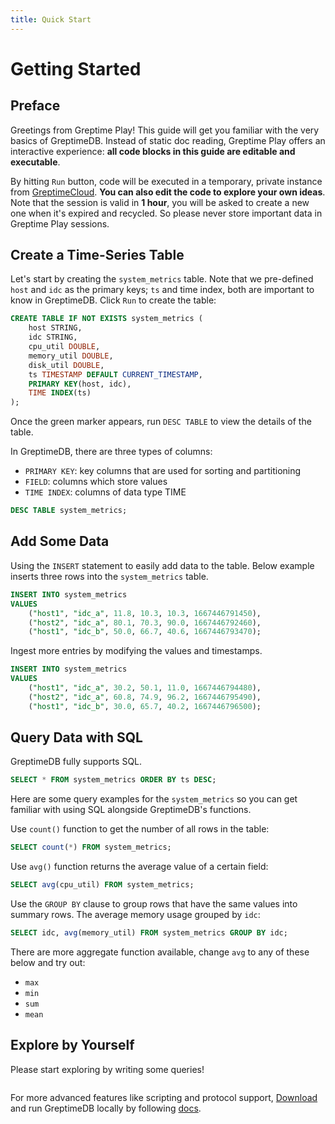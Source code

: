 ```yaml
---
title: Quick Start
---
```

# Getting Started

## Preface
Greetings from Greptime Play! This guide will get you familiar with the very
basics of GreptimeDB. Instead of static doc reading, Greptime Play offers an
interactive experience: **all code blocks in this guide are editable and
executable**.

By hitting `Run` button, code will be executed in a temporary, private instance
from [GreptimeCloud](https://greptime.com/product/cloud). **You can also edit
the code to explore your own ideas**. Note that the session is valid in **1
hour**, you will be asked to create a new one when it's expired and recycled. So
please never store important data in Greptime Play sessions.

## Create a Time-Series Table

Let's start by creating the `system_metrics` table. Note that we pre-defined `host`
and `idc` as the primary keys; `ts` and time index, both are important to know
in GreptimeDB. Click `Run` to create the table:


```sql
CREATE TABLE IF NOT EXISTS system_metrics (
    host STRING,
    idc STRING,
    cpu_util DOUBLE,
    memory_util DOUBLE,
    disk_util DOUBLE,
    ts TIMESTAMP DEFAULT CURRENT_TIMESTAMP,
    PRIMARY KEY(host, idc),
    TIME INDEX(ts)
);
```

Once the green marker appears, run `DESC TABLE` to view the details of the table.

In GreptimeDB, there are three types of columns:

- `PRIMARY KEY`: key columns that are used for sorting and partitioning
- `FIELD`: columns which store values
- `TIME INDEX`: columns of data type TIME

```sql
DESC TABLE system_metrics;
```

## Add Some Data

Using the `INSERT` statement to easily add data to the table. 
Below example inserts three rows into the `system_metrics` 
table.


``` sql
INSERT INTO system_metrics
VALUES
    ("host1", "idc_a", 11.8, 10.3, 10.3, 1667446791450),
    ("host2", "idc_a", 80.1, 70.3, 90.0, 1667446792460),
    ("host1", "idc_b", 50.0, 66.7, 40.6, 1667446793470);
```


Ingest more entries by modifying the values and timestamps.


``` sql
INSERT INTO system_metrics
VALUES
    ("host1", "idc_a", 30.2, 50.1, 11.0, 1667446794480),
    ("host2", "idc_a", 60.8, 74.9, 96.2, 1667446795490),
    ("host1", "idc_b", 30.0, 65.7, 40.2, 1667446796500);
```



## Query Data with SQL


GreptimeDB fully supports SQL.


``` sql
SELECT * FROM system_metrics ORDER BY ts DESC;
```


Here are some query examples for the `system_metrics` so you can get familiar
with using SQL alongside GreptimeDB's functions.

Use `count()` function to get the number of all rows in the table:


``` sql
SELECT count(*) FROM system_metrics;
```

Use `avg()` function returns the average value of a certain field:

``` sql
SELECT avg(cpu_util) FROM system_metrics;
```

Use the `GROUP BY` clause to group rows that have the same values into
summary rows. The average memory usage grouped by `idc`:


```sql
SELECT idc, avg(memory_util) FROM system_metrics GROUP BY idc;
```

There are more aggregate function available, change `avg` to any of these below
and try out:

- `max`
- `min`
- `sum`
- `mean`

## Explore by Yourself


Please start exploring by writing some queries!


```sql

```


For more advanced features like scripting and protocol support,
[Download](https://greptime.com/download/) and run GreptimeDB locally by
following [docs](https://docs.greptime.com).
